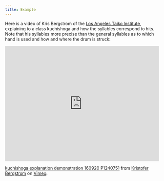 ```yaml
---
title: Example
---
```


Here is a video of Kris Bergstrom of the [Los Angeles Taiko Institute](https://taiko.la/), explaining to a class kuchishoga and how the syllables correspond to hits. Note that his syllables more precise than the general syllables as to which hand is used and how and where the drum is struck:

<div style="padding:75% 0 0 0;position:relative;"><iframe src="https://player.vimeo.com/video/183676943?h=e17c4da7c7" style="position:absolute;top:0;left:0;width:100%;height:100%;" frameborder="0" allow="autoplay; fullscreen; picture-in-picture" allowfullscreen></iframe></div><script src="https://player.vimeo.com/api/player.js"></script>
<p><a href="https://vimeo.com/183676943">kuchishoga explanation demonstration 160920 P1240751</a> from <a href="https://vimeo.com/user5024037">Kristofer Bergstrom</a> on <a href="https://vimeo.com">Vimeo</a>.</p>
